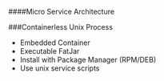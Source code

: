 ####Micro Service Architecture

###Containerless Unix Process

<ul>
<li class="fragment fadein">Embedded Container</li>
<li class="fragment fadein">Executable FatJar</li>
<li class="fragment fadein">Install with Package Manager (RPM/DEB)</li>
<li class="fragment fadein">Use unix service scripts</li>
</ul>
